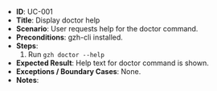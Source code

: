 - **ID**: UC-001
- **Title**: Display doctor help
- **Scenario**: User requests help for the doctor command.
- **Preconditions**: gzh-cli installed.
- **Steps**:
  1. Run `gzh doctor --help`
- **Expected Result**: Help text for doctor command is shown.
- **Exceptions / Boundary Cases**: None.
- **Notes**:

